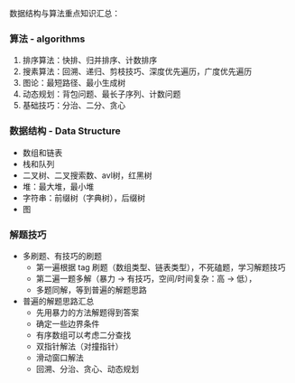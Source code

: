 数据结构与算法重点知识汇总：

### 算法 - algorithms
1. 排序算法：快排、归并排序、计数排序
2. 搜素算法：回溯、递归、剪枝技巧、深度优先遍历，广度优先遍历
3. 图论：最短路径、最小生成树
4. 动态规划：背包问题、最长子序列、计数问题
5. 基础技巧：分治、二分、贪心

### 数据结构 - Data Structure
- 数组和链表
- 栈和队列
- 二叉树、二叉搜索数、avl树，红黑树
- 堆：最大堆，最小堆
- 字符串：前缀树（字典树），后缀树
- 图

### 解题技巧
- 多刷题、有技巧的刷题
  - 第一遍根据 tag 刷题（数组类型、链表类型），不死磕题，学习解题技巧
  - 第二遍一题多解（暴力 -> 有技巧，空间/时间复杂：高 -> 低），
  - 多题同解，等到普遍的解题思路
- 普遍的解题思路汇总
  - 先用暴力的方法解题得到答案
  - 确定一些边界条件
  - 有序数组可以考虑二分查找
  - 双指针解法（对撞指针）
  - 滑动窗口解法
  - 回溯、分治、贪心、动态规划
